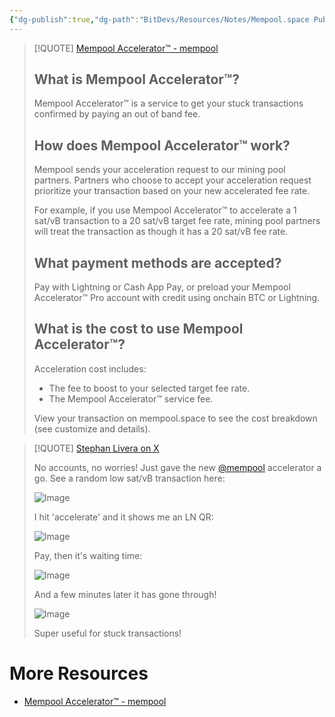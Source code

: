 ```yaml
---
{"dg-publish":true,"dg-path":"BitDevs/Resources/Notes/Mempool.space Publicly Releases Mempool Accelerator Tool.md","permalink":"/bit-devs/resources/notes/mempool-space-publicly-releases-mempool-accelerator-tool/","title":"Mempool.space Publicly Releases Mempool Accelerator Tool","tags":["bitcoin","bitdevs","socratic-36"],"noteIcon":"3","created":"2024-07-19T22:13:20.754-10:00","updated":"2024-07-19T22:42:19.458-10:00"}
---
```





> [!QUOTE] [Mempool Accelerator™ - mempool](https://mempool.space/accelerator)
> ## What is Mempool Accelerator™?
> 
> Mempool Accelerator™ is a service to get your stuck transactions confirmed by paying an out of band fee.
> 
> ## How does Mempool Accelerator™ work?
> 
> Mempool sends your acceleration request to our mining pool partners. Partners who choose to accept your acceleration request prioritize your transaction based on your new accelerated fee rate.
> 
> For example, if you use Mempool Accelerator™ to accelerate a 1 sat/vB transaction to a 20 sat/vB target fee rate, mining pool partners will treat the transaction as though it has a 20 sat/vB fee rate.
> 
> ## What payment methods are accepted?
> 
> Pay with Lightning or Cash App Pay, or preload your Mempool Accelerator™ Pro account with credit using onchain BTC or Lightning.
> 
> ## What is the cost to use Mempool Accelerator™?
> 
> Acceleration cost includes:
> - The fee to boost to your selected target fee rate.
> - The Mempool Accelerator™ service fee.
> 
> View your transaction on mempool.space to see the cost breakdown (see customize and details).

> [!QUOTE] [Stephan Livera on X](https://x.com/stephanlivera/status/1811386469329637453)
> 
> No accounts, no worries! Just gave the new [@mempool](https://x.com/mempool) accelerator a go. See a random low sat/vB transaction here:
> 
> ![Image](https://pbs.twimg.com/media/GSNVMrnbcAAg81A?format=jpg&name=medium)
> 
> I hit 'accelerate' and it shows me an LN QR:
> 
> ![Image](https://pbs.twimg.com/media/GSNVkPBWQAEb3m7?format=jpg&name=medium)
> 
> Pay, then it's waiting time:
> 
> ![Image](https://pbs.twimg.com/media/GSNVpcwa0AA_A45?format=jpg&name=medium)
> 
> And a few minutes later it has gone through!
> 
> ![Image](https://pbs.twimg.com/media/GSNVx-dW0AAbcTL?format=jpg&name=medium)
> 
> Super useful for stuck transactions!



# More Resources
- [Mempool Accelerator™ - mempool](https://mempool.space/accelerator)


